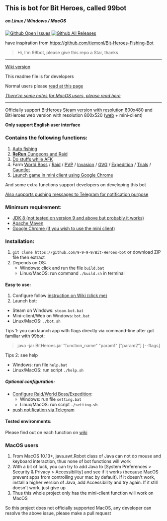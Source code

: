 ## This is bot for Bit Heroes, called 99bot
##### on Linux / Windows / ~~MacOS~~
[![Github Open Issues](https://img.shields.io/github/issues/9-9-9-9/Bit-Heroes-bot.svg)](https://github.com/9-9-9-9/Bit-Heroes-bot/issues)
[![Github All Releases](https://img.shields.io/github/downloads/9-9-9-9/Bit-Heroes-bot/total.svg)](https://github.com/9-9-9-9/Bit-Heroes-bot/releases)

have inspiration from https://github.com/tiemonl/Bit-Heroes-Fishing-Bot

> Hi, I'm 99bot, please give this repo a Star, thanks
___
[Wiki version](https://github.com/9-9-9-9/Bit-Heroes-bot/wiki)

This readme file is for developers

Normal users please [read at this page](https://github.com/9-9-9-9/Bit-Heroes-bot/blob/master/README.release.md)

[_There're some notes for MacOS users, please read here_](https://github.com/9-9-9-9/Bit-Heroes-bot/wiki/Notes-for-MacOS-users)
___
Officially support [BitHeroes Steam version with resolution 800x480](https://github.com/9-9-9-9/Bit-Heroes-bot/wiki/Does-this-bot-supports-Steam-version-of-Bit-Heroes%3F) and BitHeroes web version with resolution 800x520 ([web](https://www.kongregate.com/games/Juppiomenz/bit-heroes) + mini-client)

**Only support English user interface**

### Contains the following functions:
1. [Auto fishing](https://github.com/9-9-9-9/Bit-Heroes-bot/wiki/Function-%22fishing%22)
2. [**ReRun** Dungeons and Raid](https://github.com/9-9-9-9/Bit-Heroes-bot/wiki/Function-%22rerun%22)
3. [Do stuffs while AFK](https://github.com/9-9-9-9/Bit-Heroes-bot/wiki/Function-%22afk%22)
4. Farm  [World Boss](https://github.com/9-9-9-9/Bit-Heroes-bot/wiki/Function-%22world-boss%22) / [Raid](https://github.com/9-9-9-9/Bit-Heroes-bot/wiki/Function-%22raid%22) / [PVP](https://github.com/9-9-9-9/Bit-Heroes-bot/wiki/Function-%22pvp%22) / [Invasion](https://github.com/9-9-9-9/Bit-Heroes-bot/wiki/Function-%22invasion%22) / [GVG](https://github.com/9-9-9-9/Bit-Heroes-bot/wiki/Function-%22GVG%22) / [Expedition](https://github.com/9-9-9-9/Bit-Heroes-bot/wiki/Function-%22expedition%22) / [Trials](https://github.com/9-9-9-9/Bit-Heroes-bot/wiki/Function-%22trials%22) / [Gauntlet](https://github.com/9-9-9-9/Bit-Heroes-bot/wiki/Function-%22gauntlet%22)
5. [Launch game in mini client using Google Chrome](https://github.com/9-9-9-9/Bit-Heroes-bot/wiki/Function-%22client%22-(mini-client-on-Chrome))

And some extra functions support developers on developing this bot

[Also supports pushing messages to Telegram for notification purpose](https://github.com/9-9-9-9/Bit-Heroes-bot/wiki/Configure-Telegram-in-able-to-receive-notification)

### Minimum requirement:
- [JDK 8 (not tested on version 9 and above but probably it works)](https://docs.oracle.com/javase/8/docs/technotes/guides/install/install_overview.html)
- [Apache Maven](https://maven.apache.org/install.html)
- [Google Chrome (if you wish to use the mini client)](https://www.google.com/chrome)

### Installation:
1. `git clone https://github.com/9-9-9-9/Bit-Heroes-bot` or download ZIP file then extract
2. Depends on OS:
    - Windows: click and run the file `build.bat`
    - Linux/MacOS: run command `./build.sh` in terminal

#### Easy to use:
1. Configure follow [instruction on Wiki (click me)](https://github.com/9-9-9-9/Bit-Heroes-bot/wiki/Basic-setup)
2. Launch bot:
  - Steam on Windows: `steam.bot.bat`
  - Mini-client/Web on Windows: `bot.bat`
  - Linux/MacOS: `./bot.sh`
  
Tips 1: you can launch app with flags directly via command-line after got familiar with 99bot:
> java -jar BitHeroes.jar "function_name" "param1" ["param2"] [--flags]

Tips 2: see help
- Windows: run file `help.bat`
- Linux/MacOS: run script `./help.sh`

##### Optional configuration:
- [Configure Raid/World Boss/Expedition](https://github.com/9-9-9-9/Bit-Heroes-bot/wiki/Select-Raid-World-Boss-level,-mode,..-using-%60setting%60-function):
  - Windows: run file `setting.bat`
  - Linux/MacOS: run script `./setting.sh`
- [push notification via Telegram](https://github.com/9-9-9-9/Bit-Heroes-bot/wiki/Configure-Telegram-in-able-to-receive-notification)

#### Tested environments:
Please find out on each function on [wiki](https://github.com/9-9-9-9/Bit-Heroes-bot/wiki)

### MacOS users
1. From MacOS 10.13+, java.awt.Robot class of Java can not do mouse and keyboard interaction, thus none of bot functions will work
2. With a bit of luck, you can try to add Java to [System Preferences > Security & Privacy > Accessibility] and see if it works (because MacOS prevent apps from controlling your mac by default).
If it doesn't work, install a higher version of Java, add Accessibility and try again. If it still doesn't work, just give up
3. Thus this whole project only has the mini-client function will work on MacOS

So this project does not officially supported MacOS, any developer can resolve the above issue, please make a pull request 